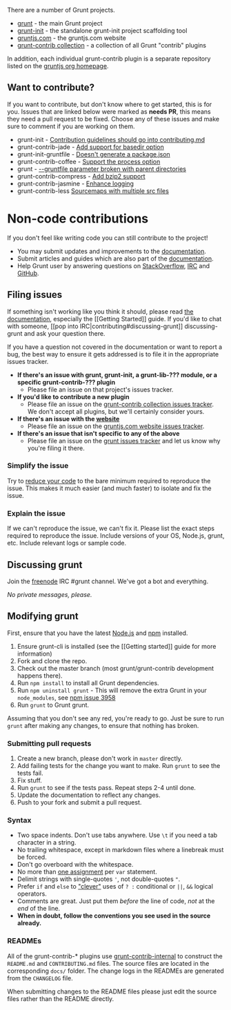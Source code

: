 There are a number of Grunt projects.

* [grunt](https://github.com/gruntjs/grunt) - the main Grunt project
* [grunt-init](https://github.com/gruntjs/grunt-init) - the standalone grunt-init project scaffolding tool
* [gruntjs.com](https://github.com/gruntjs/gruntjs.com) - the gruntjs.com website
* [grunt-contrib collection](https://github.com/gruntjs/grunt-contrib) - a collection of all Grunt "contrib" plugins

In addition, each individual grunt-contrib plugin is a separate repository listed on the [gruntjs org homepage](https://github.com/gruntjs).

## Want to contribute?

If you want to contribute, but don't know where to get started, this is for you.
Issues that are linked below were marked as __needs PR__, this means they need a pull request to be fixed.
Choose any of these issues and make sure to comment if you are working on them.

* grunt-init - [Contribution guidelines should go into contributing.md](https://github.com/gruntjs/grunt-init/issues/5)
* grunt-contrib-jade - [Add support for basedir option](https://github.com/gruntjs/grunt-contrib-jade/issues/64)
* grunt-init-gruntfile - [Doesn't generate a package.json](https://github.com/gruntjs/grunt-init-gruntfile/issues/6)
* grunt-contrib-coffee - [Support the process option](https://github.com/gruntjs/grunt-contrib-coffee/issues/61)
* grunt - [--gruntfile parameter broken with parent directories](https://github.com/gruntjs/grunt/issues/950)
* grunt-contrib-compress - [Add bzip2 support](https://github.com/gruntjs/grunt-contrib-compress/issues/47)
* grunt-contrib-jasmine - [Enhance logging](https://github.com/gruntjs/grunt-contrib-jasmine/issues/80)
* grunt-contrib-less [Sourcemaps with multiple src files](https://github.com/gruntjs/grunt-contrib-less/issues/89)

# Non-code contributions

If you don't feel like writing code you can still contribute to the project! 

* You may submit updates and improvements to the [documentation](https://github.com/gruntjs/grunt-docs).
* Submit articles and guides which are also part of the [documentation](https://github.com/gruntjs/grunt-docs).
* Help Grunt user by answering questions on [StackOverflow](http://stackoverflow.com/questions/tagged/gruntjs), [IRC](http://gruntjs.com/help-resources#irc) and [GitHub](https://github.com/organizations/gruntjs/dashboard/issues/repos?direction=asc&sort=created&state=open).

## Filing issues
If something isn't working like you think it should, please read [the documentation](https://github.com/gruntjs/grunt/wiki), especially the [[Getting Started]] guide. If you'd like to chat with someone, [[pop into IRC|contributing#discussing-grunt]] discussing-grunt and ask your question there.

If you have a question not covered in the documentation or want to report a bug, the best way to ensure it gets addressed is to file it in the appropriate issues tracker.

* **If there's an issue with grunt, grunt-init, a grunt-lib-??? module, or a specific grunt-contrib-??? plugin**
  * Please file an issue on that project's issues tracker.
* **If you'd like to contribute a new plugin**
  * Please file an issue on the [grunt-contrib collection issues tracker](https://github.com/gruntjs/grunt-contrib/issues). We don't accept all plugins, but we'll certainly consider yours.
* **If there's an issue with the [website](http://gruntjs.com/)**
  * Please file an issue on the [gruntjs.com website issues tracker](https://github.com/gruntjs/gruntjs.com/issues).
* **If there's an issue that isn't specific to any of the above**
  * Please file an issue on the [grunt issues tracker](https://github.com/gruntjs/grunt/issues) and let us know why you're filing it there.

### Simplify the issue
Try to [reduce your code](http://www.webkit.org/quality/reduction.html) to the bare minimum required to reproduce the issue. This makes it much easier (and much faster) to isolate and fix the issue.

### Explain the issue
If we can't reproduce the issue, we can't fix it. Please list the exact steps required to reproduce the issue. Include versions of your OS, Node.js, grunt, etc. Include relevant logs or sample code.

## Discussing grunt
Join the [freenode](http://freenode.net/) IRC #grunt channel. We've got a bot and everything.

_No private messages, please._

## Modifying grunt
First, ensure that you have the latest [Node.js](http://nodejs.org/) and [npm](http://npmjs.org/) installed.

1. Ensure grunt-cli is installed (see the [[Getting started]] guide for more information)
1. Fork and clone the repo.
1. Check out the master branch (most grunt/grunt-contrib development happens there).
1. Run `npm install` to install all Grunt dependencies.
1. Run `npm uninstall grunt` - This will remove the extra Grunt in your `node_modules`, see [npm issue 3958](https://github.com/npm/npm/issues/3958)
1. Run `grunt` to Grunt grunt.

Assuming that you don't see any red, you're ready to go. Just be sure to run `grunt` after making any changes, to ensure that nothing has broken.

### Submitting pull requests

1. Create a new branch, please don't work in `master` directly.
1. Add failing tests for the change you want to make. Run `grunt` to see the tests fail.
1. Fix stuff.
1. Run `grunt` to see if the tests pass. Repeat steps 2-4 until done.
1. Update the documentation to reflect any changes.
1. Push to your fork and submit a pull request.

### Syntax

* Two space indents. Don't use tabs anywhere. Use `\t` if you need a tab character in a string.
* No trailing whitespace, except in markdown files where a linebreak must be forced.
* Don't go overboard with the whitespace.
* No more than [one assignment](http://benalman.com/news/2012/05/multiple-var-statements-javascript/) per `var` statement.
* Delimit strings with single-quotes `'`, not double-quotes `"`.
* Prefer `if` and `else` to ["clever"](http://programmers.stackexchange.com/a/25281) uses of `? :` conditional or `||`, `&&` logical operators.
* Comments are great. Just put them _before_ the line of code, _not_ at the _end_ of the line.
* **When in doubt, follow the conventions you see used in the source already.**

### READMEs
All of the grunt-contrib-* plugins use [grunt-contrib-internal](https://github.com/gruntjs/grunt-contrib-internal) to construct the `README.md` and `CONTRIBUTING.md` files. The source files are located in the corresponding `docs/` folder. The change logs in the READMEs are generated from the `CHANGELOG` file.

When submitting changes to the README files please just edit the source files rather than the README directly.
